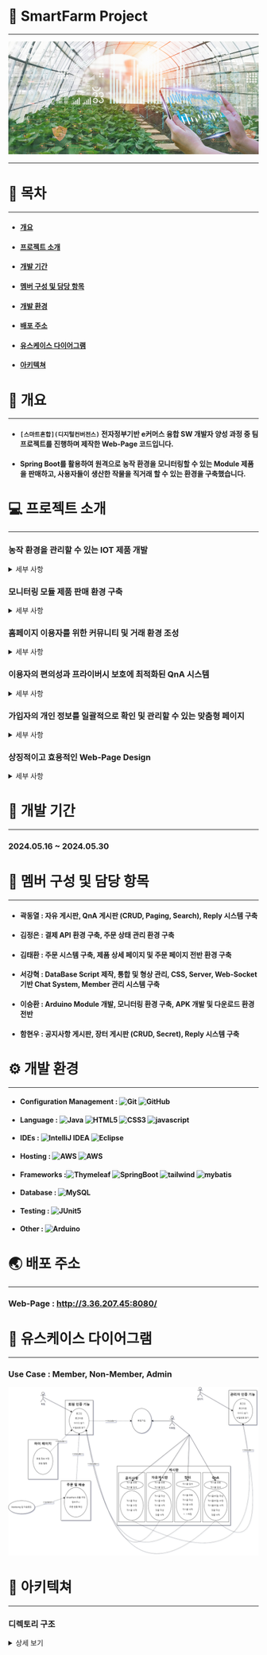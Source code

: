 # 🌿 SmartFarm Project
***
<img src="src/main/resources/static/img/mainImg.jpg" alt=""/>

***

# 📑 목차
***
* #### [개요](#-개요)
* #### [프로젝트 소개](#-프로젝트-소개)
* #### [개발 기간](#-개발-기간)
* #### [멤버 구성 및 담당 항목](#-멤버-구성-및-담당-항목)
* #### [개발 환경](#-개발-환경)
* #### [배포 주소](#-배포-주소)
* #### [유스케이스 다이어그램](#-유스케이스-다이어그램)
* #### [아키텍쳐](#-아키텍쳐)


# 📒 개요
***
* #### `[스마트혼합](디지털컨버전스)` 전자정부기반 e커머스 융합 SW 개발자 양성 과정 중 팀 프로젝트를 진행하며 제작한 Web-Page 코드입니다.
* #### Spring Boot를 활용하여 원격으로 농작 환경을 모니터링할 수 있는 Module 제품을 판매하고, 사용자들이 생산한 작물을 직거래 할 수 있는 환경을 구축했습니다.


# 💻 프로젝트 소개
***
### 농작 환경을 관리할 수 있는 IOT 제품 개발
<details><summary> 세부 사항 </summary>

* 아두이노 보드를 기반으로 기초적인 IOT 기술을 접목하여 원격으로 농작 환경을 모니터링(온도, 습도, CCTV)할 수 있는 환경을 구축.


* 구매자에 한해 해당 항목들을 Web-Page 및 스마트폰 어플리케이션을 통해 확인할 수 있도록 연동 기능 지원.

</details>

### 모니터링 모듈 제품 판매 환경 구축
<details><summary> 세부 사항 </summary>

* SmartFarm Managing Module 제품을 구매할 수 있는 Web-Page 환경 구축.


* 제품을 구매한 이용자에 한정해 스마트폰 어플리케이션 다운로드 서비스 제공.


* 외부 API(KG이니시스)를 활용해 신용 카드 결제, 실시간 계좌 이체, 가상 계좌, 휴대폰 소액 결제 등의 다양한 결제 방식 지원.

</details>

### 홈페이지 이용자를 위한 커뮤니티 및 거래 환경 조성
<details><summary> 세부 사항 </summary>

* 농산, 원예 분야의 이용자들이 자유롭게 정보 및 의견을 교환할 수 있는 CRUD 기능 기반의 자유 게시판 환경 구축.


* 각 게시글의 ID에 종속되는 댓글 작성, 삭제 기능 구현.


* 직접 생산한 농산품을 카테고리 별로 분류해 사용자끼리 직접 거래할 수 있는 장터 게시판 환경 구축.


* 장터를 이용하는 구매자와 판매자 간에 원활한 소통을 보조하기 위한 Web-Socket 활용 1:1 비동기 Chat 기능 지원.

</details>

### 이용자의 편의성과 프라이버시 보호에 최적화된 QnA 시스템
<details><summary> 세부 사항 </summary>

* 제품 및 Web-Page 이용자의 문의사항에 관리자의 검증된 답변을 제공할 수 있는 게시판 환경 구축.


* 이용자의 정보 보호를 위한 비밀글 기능 지원.

</details>


### 가입자의 개인 정보를 일괄적으로 확인 및 관리할 수 있는 맞춤형 페이지
<details><summary> 세부 사항 </summary>

* 로그인한 세션의 정보와 DB상의 데이터를 비교해 개인 맞춤형으로 제공되는 정보 관리 페이지 환경.


* 비밀번호 초기화 시 랜덤한 난수형 임시 비밀번호 생성 및 발급으로 보안 강화.


* 사용자의 정보 보안을 위한 비밀번호 암호화 해싱 알고리즘(SHA-512) 적용.


* 거래 상대와 진행 중인 1:1 Chat Channel 일괄 조회 기능 제공.


* 구매한 상품의 실시간 주문 현황 확인 가능.

 </details>


### 상징적이고 효용적인 Web-Page Design
<details><summary> 세부 사항 </summary>

* 시각적 피로도를 최소화하기 위해 낮은 채도를 적용한 녹색 위주의 Design 구성.


* Web-Page의 목적성을 시각화한 다양한 형태의 자료 활용.

  </details>


# 📆 개발 기간
***
### 2024.05.16 ~ 2024.05.30


# 👥 멤버 구성 및 담당 항목
***
* #### 곽동열 : 자유 게시판, QnA 게시판 (CRUD, Paging, Search), Reply 시스템 구축
* #### 김정은 : 결제 API 환경 구축, 주문 상태 관리 환경 구축
* #### 김태환 : 주문 시스템 구축, 제품 상세 페이지 및 주문 페이지 전반 환경 구축
* #### 서강혁 : DataBase Script 제작, 통합 및 형상 관리, CSS, Server, Web-Socket 기반 Chat System, Member 관리 시스템 구축
* #### 이승환 : Arduino Module 개발, 모니터링 환경 구축, APK 개발 및 다운로드 환경 전반
* #### 함현우 : 공지사항 게시판, 장터 게시판 (CRUD, Secret), Reply 시스템 구축


# ⚙️ 개발 환경
***
* #### Configuration Management : ![Git](https://img.shields.io/badge/git-%23F05033.svg?style=for-the-badge&logo=git&logoColor=white) ![GitHub](https://img.shields.io/badge/github-%23121011.svg?style=for-the-badge&logo=github&logoColor=white)
* #### Language : ![Java](https://img.shields.io/badge/java-%23ED8B00.svg?style=for-the-badge&logo=openjdk&logoColor=white) ![HTML5](https://img.shields.io/badge/html5-%23E34F26.svg?style=for-the-badge&logo=html5&logoColor=white) ![CSS3](https://img.shields.io/badge/css3-%231572B6.svg?style=for-the-badge&logo=css3&logoColor=white) ![javascript](https://img.shields.io/badge/javascript-%23F7DF1E?style=for-the-badge&logo=javascript&logoColor=white)
* #### IDEs : ![IntelliJ IDEA](https://img.shields.io/badge/IntelliJIDEA-000000.svg?style=for-the-badge&logo=intellij-idea&logoColor=white) ![Eclipse](https://img.shields.io/badge/Eclipse-FE7A16.svg?style=for-the-badge&logo=Eclipse&logoColor=white)
* #### Hosting : ![AWS](https://img.shields.io/badge/amazonec2-%23FF9900?style=for-the-badge&logo=amazonec2&logoColor=white&logoSize=auto) ![AWS](https://img.shields.io/badge/docker-%232496ED?style=for-the-badge&logo=docker&logoColor=white&logoSize=auto)
* #### Frameworks :![Thymeleaf](https://img.shields.io/badge/Thymeleaf-%23005C0F.svg?style=for-the-badge&logo=Thymeleaf&logoColor=white) ![SpringBoot](https://img.shields.io/badge/springboot-6DB33F?style=for-the-badge&logo=springboot&logoColor=white) ![tailwind](https://img.shields.io/badge/tailwindcss-%2306B6D4?style=for-the-badge&logo=tailwindcss&logoColor=white&logoSize=auto) ![mybatis](https://img.shields.io/badge/mybatis-%23EE2624?style=for-the-badge&logo=mybatis&logoColor=white)
* #### Database : ![MySQL](https://img.shields.io/badge/mysql-4479A1.svg?style=for-the-badge&logo=mysql&logoColor=white)
* #### Testing : ![JUnit5](https://img.shields.io/badge/JUnit5-f5f5f5?style=for-the-badge&logo=junit5&logoColor=dc524a)
* #### Other : ![Arduino](https://img.shields.io/badge/-Arduino-00979D?style=for-the-badge&logo=Arduino&logoColor=white)


# 🌏 배포 주소
***
### Web-Page : http://3.36.207.45:8080/


# 🔧 유스케이스 다이어그램
*** 
### Use Case : Member, Non-Member, Admin
<img src="/src/main/resources/static/img/smartfarmuse.png">


# 📌 아키텍쳐
*** 
### 디렉토리 구조
<details>
  <summary>상세 보기</summary>
  <pre>
    <code>
📦src
 ┣ 📂main
 ┃ ┣ 📂java
 ┃ ┃ ┗ 📂com
 ┃ ┃ ┃ ┗ 📂itbank
 ┃ ┃ ┃ ┃ ┗ 📂smartFarm
 ┃ ┃ ┃ ┃ ┃ ┣ 📂aop
 ┃ ┃ ┃ ┃ ┃ ┃ ┣ 📜AopConfig.java // Spring AOP 설정 관리, 비밀번호 해싱을 위한 Aspect Bean 등록.
 ┃ ┃ ┃ ┃ ┃ ┃ ┣ 📜PasswordEncoder.java // SHA-512 해시 알고리즘을 사용, 비밀번호 해싱 후 반환.
 ┃ ┃ ┃ ┃ ┃ ┃ ┗ 📜PasswordHashAspect.java // 로그인, 회원가입, 회원 정보 수정 메서드 실행 이전에 해싱 기능 수행.
 ┃ ┃ ┃ ┃ ┃ ┣ 📂chat
 ┃ ┃ ┃ ┃ ┃ ┃ ┗ 📜WebSocketConfig.java // WebSocket 설정 관리, 중개, 전송, STOMP 엔드포인트 등록(실시간 교환).
 ┃ ┃ ┃ ┃ ┃ ┣ 📂components
 ┃ ┃ ┃ ┃ ┃ ┃ ┗ 📜Paging.java // 페이징 기능을 구현하기 위한 클래스. 요청 페이지와 총 게시물 수로 페이지 정보 계산 수행.
 ┃ ┃ ┃ ┃ ┃ ┣ 📂controller
 ┃ ┃ ┃ ┃ ┃ ┃ ┣ 📜BoardController.java // 게시판 및 댓글 전반 기능(CRUD) 구현 컨트롤러. 
 ┃ ┃ ┃ ┃ ┃ ┃ ┣ 📜ChatController.java // 채팅 화면 제어를 위한 컨트롤러.
 ┃ ┃ ┃ ┃ ┃ ┃ ┣ 📜DownloadController.java // 다운로드 페이지 출력, APK 다운로드를 위한 컨트롤러.
 ┃ ┃ ┃ ┃ ┃ ┃ ┣ 📜HomeController.java // Main 화면 출력을 위한 컨트롤러.
 ┃ ┃ ┃ ┃ ┃ ┃ ┣ 📜MemberController.java // 회원 관리 기능(로그인, 가입, 수정, 삭제, 정보 찾기 및 초기화) 구현 컨트롤러
 ┃ ┃ ┃ ┃ ┃ ┃ ┣ 📜MessageController.java // 메세지 수신과 전송을 위한 컨트롤러.
 ┃ ┃ ┃ ┃ ┃ ┃ ┗ 📜OrderController.java // 주문 정보 관리, 결제를 위한 컨트롤러.
 ┃ ┃ ┃ ┃ ┃ ┣ 📂interceptor
 ┃ ┃ ┃ ┃ ┃ ┃ ┣ 📜LoginInterceptor.java // 로그인이 필요한 작업 시, 비로그인인 경우 로그인 화면으로 리다이렉트.
 ┃ ┃ ┃ ┃ ┃ ┃ ┣ 📜NoticeInterceptor.java // 관리자 외 공지사항 글 작성 시도시 메세지 출력 및 로그인 화면으로 리다이렉트.
 ┃ ┃ ┃ ┃ ┃ ┃ ┣ 📜SecretInterceptor.java // 작성자와 관리자만 비밀글을 조회할 수 있도록 메세지 출력 및 리다이렉트. 
 ┃ ┃ ┃ ┃ ┃ ┃ ┗ 📜WebConfig.java // 인터셉터 매핑을 위한 설정 관리.
 ┃ ┃ ┃ ┃ ┃ ┣ 📂model
 ┃ ┃ ┃ ┃ ┃ ┃ ┣ 📜BoardDAO.java // 게시판 기능 관련 DB 접근 객체.
 ┃ ┃ ┃ ┃ ┃ ┃ ┣ 📜ChatDAO.java // 채팅 기능 관련 DB 접근 객체.
 ┃ ┃ ┃ ┃ ┃ ┃ ┣ 📜MemberDAO.java // 회원 관리 기능 관련 DB 접근 객체.
 ┃ ┃ ┃ ┃ ┃ ┃ ┗ 📜OrderDAO.java // 주문 기능 관련 DB 접근 객체.
 ┃ ┃ ┃ ┃ ┃ ┣ 📂service
 ┃ ┃ ┃ ┃ ┃ ┃ ┣ 📜BoardService.java // 게시판 기능 관련 비즈니스 로직 객체.
 ┃ ┃ ┃ ┃ ┃ ┃ ┣ 📜ChatService.java // 채팅 기능 관련 비즈니스 로직 객체.
 ┃ ┃ ┃ ┃ ┃ ┃ ┣ 📜DownloadService.java // 다운로드 기능 관련 비즈니스 로직 객체.
 ┃ ┃ ┃ ┃ ┃ ┃ ┣ 📜MemberService.java // 회원 관리 기능 관련 비즈니스 로직 객체.
 ┃ ┃ ┃ ┃ ┃ ┃ ┗ 📜OrderService.java // 주문 기능 관련 비즈니스 로직 객체.
 ┃ ┃ ┃ ┃ ┃ ┣ 📂vo
 ┃ ┃ ┃ ┃ ┃ ┃ ┣ 📜BoardVO.java // 게시판 기능 관련 DB 매핑 객체.
 ┃ ┃ ┃ ┃ ┃ ┃ ┣ 📜Board_TypeVO.java // 게시판 종류 관련 DB 매핑 객체.
 ┃ ┃ ┃ ┃ ┃ ┃ ┣ 📜CartVO.java // 장바구니 관련 DB 매핑 객체.
 ┃ ┃ ┃ ┃ ┃ ┃ ┣ 📜DeliveryVO.java // 배송 관련 DB 매핑 객체.
 ┃ ┃ ┃ ┃ ┃ ┃ ┣ 📜MemberVO.java // 회원 관련 DB 매핑 객체.
 ┃ ┃ ┃ ┃ ┃ ┃ ┣ 📜MessageVO.java // 메세지 관련 DB 매핑 객체.
 ┃ ┃ ┃ ┃ ┃ ┃ ┣ 📜OrderItemVO.java // 상품 주문 관련 DB 매핑 객체.
 ┃ ┃ ┃ ┃ ┃ ┃ ┣ 📜OrdersVO.java // 주문 상태 관련 DB 매핑 객체.
 ┃ ┃ ┃ ┃ ┃ ┃ ┗ 📜ReplyVO.java // 댓글 관련 DB 매핑 객체.
 ┃ ┃ ┃ ┃ ┃ ┗ 📜SmartFarmApplication.java // Spring Boot Application 진입점.
 ┃ ┗ 📂resources
 ┃ ┃ ┣ 📂mapper
 ┃ ┃ ┃ ┗ 📜board.xml // 게시판 기능 관련 매퍼.
 ┃ ┃ ┣ 📂META-INF
 ┃ ┃ ┃ ┗ 📜additional-spring-configuration-metadata.json
 ┃ ┃ ┣ 📂static
 ┃ ┃ ┃ ┣ 📂download
 ┃ ┃ ┃ ┃ ┗ 📜IoT.apk // 다운로드를 위한 APK 파일.
 ┃ ┃ ┃ ┗ 📂img
 ┃ ┃ ┃ ┃ ┣ 📜arduino.jpeg // 상품 페이지에 사용될 이미지.
 ┃ ┃ ┃ ┃ ┣ 📜community.jpeg // Web-Page 사용 이미지.
 ┃ ┃ ┃ ┃ ┣ 📜company.jpeg // Web-Page 사용 이미지.
 ┃ ┃ ┃ ┃ ┣ 📜logo.png // Web-Page 사용 이미지.
 ┃ ┃ ┃ ┃ ┣ 📜mainImg.jpg // Web-Page 사용 이미지.
 ┃ ┃ ┃ ┃ ┗ 📜mobileApp.png // Web-Page 사용 이미지.
 ┃ ┃ ┣ 📂templates
 ┃ ┃ ┃ ┣ 📂board
 ┃ ┃ ┃ ┃ ┣ 📜fBadd.html // 자유게시판 글 작성 시 출력되는 View.
 ┃ ┃ ┃ ┃ ┣ 📜freeBoard.html // 
 ┃ ┃ ┃ ┃ ┣ 📜freemarket.html // 
 ┃ ┃ ┃ ┃ ┣ 📜freemarket_view.html // 장터 상세 글 조회 시 출력되는 View.
 ┃ ┃ ┃ ┃ ┣ 📜freemarket_write.html // 장터 글 작성 시 출력되는 View.
 ┃ ┃ ┃ ┃ ┣ 📜list.html // 자유게시판 전체 글 조회 시 출력되는 View.
 ┃ ┃ ┃ ┃ ┣ 📜market.html // 장터 전체 글 조회 시 출력되는 View.
 ┃ ┃ ┃ ┃ ┣ 📜notice.html // 공지사항 전체 글 조회 시 출력되는 View.
 ┃ ┃ ┃ ┃ ┣ 📜notice_view.html // 공지사항 상세 글 조회 시 출력되는 View.
 ┃ ┃ ┃ ┃ ┣ 📜notice_write.html // 공지사항 글 작성 시 출력되는 View.
 ┃ ┃ ┃ ┃ ┣ 📜QnA.html // QnA 전체 글 조회 시 출력되는 View.
 ┃ ┃ ┃ ┃ ┣ 📜QnAadd.html // QnA 글 작성 시 출력되는 View.
 ┃ ┃ ┃ ┃ ┣ 📜QnA_view.html // QnA 상세 글 조회 시 출력되는 View.
 ┃ ┃ ┃ ┃ ┣ 📜replys.html // 댓글 출력을 위한 View.
 ┃ ┃ ┃ ┃ ┗ 📜view.html // 자유게시판 상세 글 조회 시 출력되는 View.
 ┃ ┃ ┃ ┣ 📂chat
 ┃ ┃ ┃ ┃ ┣ 📜chat.html // 1:1 채팅을 위한 View.
 ┃ ┃ ┃ ┃ ┗ 📜chatdesign.html // 1:1 채팅의 편의성 시각 자료를 위한 View.
 ┃ ┃ ┃ ┣ 📂member
 ┃ ┃ ┃ ┃ ┣ 📜findId.html // ID 찾기 시 출력되는 View.
 ┃ ┃ ┃ ┃ ┣ 📜findPw.html // PW 찾기 시 출력되는 View.
 ┃ ┃ ┃ ┃ ┣ 📜fintPw.html // 
 ┃ ┃ ┃ ┃ ┣ 📜login.html // 로그인 시 출력되는 View.
 ┃ ┃ ┃ ┃ ┣ 📜myPage.html // 로그인 후 Mypage 화면 접근 시 출력되는 View.
 ┃ ┃ ┃ ┃ ┣ 📜signUp.html // 회원 가입 시 출력되는 View.
 ┃ ┃ ┃ ┃ ┗ 📜update.html // 회원 정보 수정 시 출력되는 View.
 ┃ ┃ ┃ ┣ 📂pay
 ┃ ┃ ┃ ┃ ┣ 📜cart.html // 장바구니 접근 시 출력되는 View.
 ┃ ┃ ┃ ┃ ┣ 📜details.html // 제품 페이지 접근 시 출력되는 View.
 ┃ ┃ ┃ ┃ ┣ 📜market.html // 
 ┃ ┃ ┃ ┃ ┣ 📜Message.html // 상품 구매 상황에서 메세지 출력 및 리다이렉트를 위한 View.
 ┃ ┃ ┃ ┃ ┣ 📜newUpdate.html // 주문 정보 수정 시 출력되는 View.
 ┃ ┃ ┃ ┃ ┣ 📜order.html //
 ┃ ┃ ┃ ┃ ┣ 📜orderPrepare.html // 
 ┃ ┃ ┃ ┃ ┗ 📜orderStatus.html // 배송 정보 확인 시 출력되는 View.
 ┃ ┃ ┃ ┣ 📜company.html // 회사 소개 페이지 접근 시 출력되는 View.
 ┃ ┃ ┃ ┣ 📜download.html // 앱 다운로드 페이지 접근 시 출력되는 View.
 ┃ ┃ ┃ ┣ 📜footer.html // Web-Page 하단에 표시되는 View.
 ┃ ┃ ┃ ┣ 📜header.html // Web-Page 상단에 표시되는 View.
 ┃ ┃ ┃ ┣ 📜home.html // 메인 화면 접근 시 표시되는 View.
 ┃ ┃ ┃ ┗ 📜piece.html //
 ┃ ┃ ┗ 📜application.yml 
 ┗ 📂test
 ┃ ┗ 📂java
 ┃ ┃ ┗ 📂com
 ┃ ┃ ┃ ┗ 📂itbank
 ┃ ┃ ┃ ┃ ┗ 📂smartFarm
 ┃ ┃ ┃ ┃ ┃ ┣ 📂member
 ┃ ┃ ┃ ┃ ┃ ┃ ┣ 📜MemberControllerTest.java // 고객 정보 관리 컨트롤러 테스트 객체.
 ┃ ┃ ┃ ┃ ┃ ┃ ┣ 📜MemberServiceTest.java // 고객 정보 관련 비즈니스 로직 테스트 객체.
 ┃ ┃ ┃ ┃ ┃ ┃ ┗ 📜MemberTest.java // 테스트를 위한 임의 정보 입력 객체.
 ┃ ┃ ┃ ┃ ┃ ┗ 📜SmartFarmApplicationTests.java // Test Application 진입점.
</code>
</pre>
</details>



